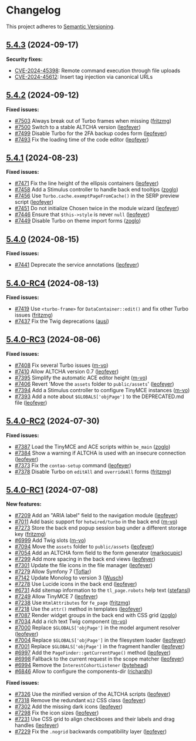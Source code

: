 # Changelog

This project adheres to [Semantic Versioning].

## [5.4.3] (2024-09-17)

**Security fixes:**

- [CVE-2024-45398]: Remote command execution through file uploads
- [CVE-2024-45612]: Insert tag injection via canonical URLs

## [5.4.2] (2024-09-12)

**Fixed issues:**

- [#7503] Always break out of Turbo frames when missing ([fritzmg])
- [#7500] Switch to a stable ALTCHA version ([leofeyer])
- [#7499] Disable Turbo for the 2FA backup codes form ([leofeyer])
- [#7493] Fix the loading time of the code editor ([leofeyer])

## [5.4.1] (2024-08-23)

**Fixed issues:**

- [#7471] Fix the line height of the ellipsis containers ([leofeyer])
- [#7458] Add a Stimulus controller to handle back end tooltips  ([zoglo])
- [#7456] Use `Turbo.cache.exemptPageFromCache()` in the SERP preview script ([leofeyer])
- [#7451] Do not initialize Chosen twice in the module wizard ([leofeyer])
- [#7446] Ensure that `$this->style` is never `null` ([leofeyer])
- [#7449] Disable Turbo on theme import forms ([zoglo])

## [5.4.0] (2024-08-15)

**Fixed issues:**

- [#7441] Deprecate the service annotations ([leofeyer])

## [5.4.0-RC4] (2024-08-13)

**Fixed issues:**

- [#7419] Use `<turbo-frame>` for `DataContainer::edit()` and fix other Turbo issues ([fritzmg])
- [#7437] Fix the Twig deprecations ([ausi])

## [5.4.0-RC3] (2024-08-06)

**Fixed issues:**

- [#7408] Fix several Turbo issues ([m-vo])
- [#7410] Allow ALTCHA version 0.7 ([leofeyer])
- [#7395] Simplify the automatic ACE editor height ([m-vo])
- [#7406] Revert 'Move the `assets` folder to `public/assets`' ([leofeyer])
- [#7394] Add a Stimulus controller to configure TinyMCE instances ([m-vo])
- [#7393] Add a note about `$GLOBALS['objPage']` to the DEPRECATED.md file ([leofeyer])

## [5.4.0-RC2] (2024-07-30)

**Fixed issues:**

- [#7387] Load the TinyMCE and ACE scripts within `be_main` ([zoglo])
- [#7384] Show a warning if ALTCHA is used with an insecure connection ([leofeyer])
- [#7373] Fix the `contao-setup` command ([leofeyer])
- [#7378] Disable Turbo on `editAll` and `overrideAll` forms ([fritzmg])

## [5.4.0-RC1] (2024-07-08)

**New features:**

- [#7209] Add an "ARIA label" field to the navigation module ([leofeyer])
- [#7011] Add basic support for `hotwired/turbo` in the back end ([m-vo])
- [#7273] Store the back end popup session bag under a different storage key ([fritzmg])
- [#6999] Add Twig slots ([m-vo])
- [#7094] Move the `assets` folder to `public/assets` ([leofeyer])
- [#7054] Add an ALTCHA form field to the form generator ([markocupic])
- [#7299] Add more spacing in the back end views ([leofeyer])
- [#7301] Update the file icons in the file manager ([leofeyer])
- [#7279] Allow Symfony 7 ([Toflar])
- [#7142] Update Monolog to version 3 ([Wusch])
- [#7278] Use Lucide icons in the back end ([leofeyer])
- [#6731] Add sitemap information to the `tl_page.robots` help text ([stefansl])
- [#7249] Allow TinyMCE 7 ([leofeyer])
- [#7238] Use `HtmlAttributes` for `fe_page` ([fritzmg])
- [#7218] Use the `attr()` method in templates ([leofeyer])
- [#7087] Render widget groups in the back end with CSS grid ([zoglo])
- [#7034] Add a rich text Twig component ([m-vo])
- [#7000] Replace `$GLOBALS['objPage']` in the model argument resolver ([leofeyer])
- [#7004] Replace `$GLOBALS['objPage']` in the filesystem loader ([leofeyer])
- [#7001] Replace `$GLOBALS['objPage']` in the fragment handler ([leofeyer])
- [#6997] Add the `PageFinder::getCurrentPage()` method ([leofeyer])
- [#6998] Fallback to the current request in the scope matcher ([leofeyer])
- [#6994] Remove the `InterestCohortListener` ([bytehead])
- [#6846] Allow to configure the components-dir ([richardhj])

**Fixed issues:**

- [#7326] Use the minified version of the ALTCHA scripts ([leofeyer])
- [#7318] Remove the redundant `m12` CSS class ([leofeyer])
- [#7302] Add the missing dark icons ([leofeyer])
- [#7298] Fix the icon sizes ([leofeyer])
- [#7231] Use CSS grid to align checkboxes and their labels and drag handles ([leofeyer])
- [#7229] Fix the `.nogrid` backwards compatibility layer ([leofeyer])

[Semantic Versioning]: https://semver.org/spec/v2.0.0.html
[5.4.3]: https://github.com/contao/contao/releases/tag/5.4.3
[5.4.2]: https://github.com/contao/contao/releases/tag/5.4.2
[5.4.1]: https://github.com/contao/contao/releases/tag/5.4.1
[5.4.0]: https://github.com/contao/contao/releases/tag/5.4.0
[5.4.0-RC4]: https://github.com/contao/contao/releases/tag/5.4.0-RC4
[5.4.0-RC3]: https://github.com/contao/contao/releases/tag/5.4.0-RC3
[5.4.0-RC2]: https://github.com/contao/contao/releases/tag/5.4.0-RC2
[5.4.0-RC1]: https://github.com/contao/contao/releases/tag/5.4.0-RC1
[CVE-2024-45398]: https://github.com/contao/contao/security/advisories/GHSA-vm6r-j788-hjh5
[CVE-2024-45612]: https://github.com/contao/contao/security/advisories/GHSA-2xpq-xp6c-5mgj
[ausi]: https://github.com/ausi
[bytehead]: https://github.com/bytehead
[fritzmg]: https://github.com/fritzmg
[leofeyer]: https://github.com/leofeyer
[m-vo]: https://github.com/m-vo
[markocupic]: https://github.com/markocupic
[richardhj]: https://github.com/richardhj
[stefansl]: https://github.com/stefansl
[Toflar]: https://github.com/Toflar
[Wusch]: https://github.com/Wusch
[zoglo]: https://github.com/zoglo
[#6731]: https://github.com/contao/contao/pull/6731
[#6846]: https://github.com/contao/contao/pull/6846
[#6994]: https://github.com/contao/contao/pull/6994
[#6997]: https://github.com/contao/contao/pull/6997
[#6998]: https://github.com/contao/contao/pull/6998
[#6999]: https://github.com/contao/contao/pull/6999
[#7000]: https://github.com/contao/contao/pull/7000
[#7001]: https://github.com/contao/contao/pull/7001
[#7004]: https://github.com/contao/contao/pull/7004
[#7011]: https://github.com/contao/contao/pull/7011
[#7034]: https://github.com/contao/contao/pull/7034
[#7054]: https://github.com/contao/contao/pull/7054
[#7087]: https://github.com/contao/contao/pull/7087
[#7094]: https://github.com/contao/contao/pull/7094
[#7142]: https://github.com/contao/contao/pull/7142
[#7209]: https://github.com/contao/contao/pull/7209
[#7218]: https://github.com/contao/contao/pull/7218
[#7229]: https://github.com/contao/contao/pull/7229
[#7231]: https://github.com/contao/contao/pull/7231
[#7238]: https://github.com/contao/contao/pull/7238
[#7249]: https://github.com/contao/contao/pull/7249
[#7273]: https://github.com/contao/contao/pull/7273
[#7278]: https://github.com/contao/contao/pull/7278
[#7279]: https://github.com/contao/contao/pull/7279
[#7298]: https://github.com/contao/contao/pull/7298
[#7299]: https://github.com/contao/contao/pull/7299
[#7301]: https://github.com/contao/contao/pull/7301
[#7302]: https://github.com/contao/contao/pull/7302
[#7318]: https://github.com/contao/contao/pull/7318
[#7326]: https://github.com/contao/contao/pull/7326
[#7373]: https://github.com/contao/contao/pull/7373
[#7378]: https://github.com/contao/contao/pull/7378
[#7384]: https://github.com/contao/contao/pull/7384
[#7387]: https://github.com/contao/contao/pull/7387
[#7393]: https://github.com/contao/contao/pull/7393
[#7394]: https://github.com/contao/contao/pull/7394
[#7395]: https://github.com/contao/contao/pull/7395
[#7406]: https://github.com/contao/contao/pull/7406
[#7408]: https://github.com/contao/contao/pull/7408
[#7410]: https://github.com/contao/contao/pull/7410
[#7419]: https://github.com/contao/contao/pull/7419
[#7437]: https://github.com/contao/contao/pull/7437
[#7441]: https://github.com/contao/contao/pull/7441
[#7446]: https://github.com/contao/contao/pull/7446
[#7449]: https://github.com/contao/contao/pull/7449
[#7451]: https://github.com/contao/contao/pull/7451
[#7456]: https://github.com/contao/contao/pull/7456
[#7458]: https://github.com/contao/contao/pull/7458
[#7471]: https://github.com/contao/contao/pull/7471
[#7493]: https://github.com/contao/contao/pull/7493
[#7499]: https://github.com/contao/contao/pull/7499
[#7500]: https://github.com/contao/contao/pull/7500
[#7503]: https://github.com/contao/contao/pull/7503
